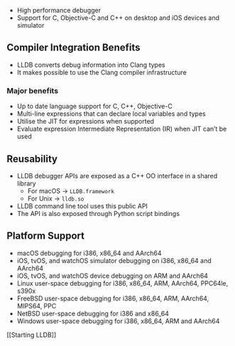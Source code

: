 - High performance debugger
- Support for C, Objective-C and C++ on desktop and iOS devices and simulator

## Compiler Integration Benefits

- LLDB converts debug information into Clang types
- It makes possible to use the Clang compiler infrastructure

### Major benefits

- Up to date language support for C, C++, Objective-C
- Multi-line expressions that can declare local variables and types
- Utilise the JIT for expressions when supported
- Evaluate expression Intermediate Representation (IR) when JIT can’t be used

## Reusability

- LLDB debugger APIs are exposed as a C++ OO interface in a shared library
	- For macOS -> `LLDB.framework`
	- For Unix -> `lldb.so`
- LLDB command line tool uses this public API
- The API is also exposed through Python script bindings

## Platform Support

- macOS debugging for i386, x86_64 and AArch64
- iOS, tvOS, and watchOS simulator debugging on i386, x86_64 and AArch64
- iOS, tvOS, and watchOS device debugging on ARM and AArch64
- Linux user-space debugging for i386, x86_64, ARM, AArch64, PPC64le, s390x
- FreeBSD user-space debugging for i386, x86_64, ARM, AArch64, MIPS64, PPC
- NetBSD user-space debugging for i386 and x86_64
- Windows user-space debugging for i386, x86_64, ARM and AArch64

[[Starting LLDB]]

